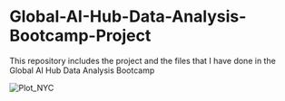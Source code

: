 # Global-AI-Hub-Data-Analysis-Bootcamp-Project
This repository includes the project and the files that I have done in the Global AI Hub Data Analysis Bootcamp

![Plot_NYC](https://github.com/enesyurt/Global-AI-Hub-Data-Analysis-Bootcamp-Project/assets/95574332/7f271676-e5d8-48ee-9330-c5158c23e5e3)
